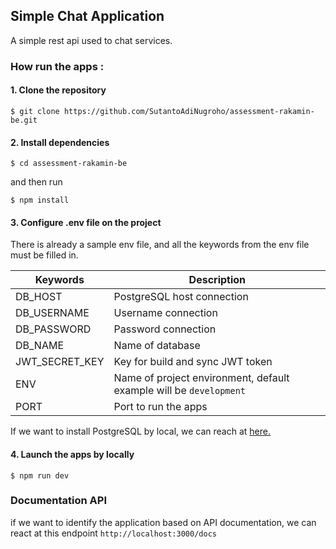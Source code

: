 ## Simple Chat Application

A simple rest api used to chat services.

### How run the apps :

#### 1. Clone the repository
```
$ git clone https://github.com/SutantoAdiNugroho/assessment-rakamin-be.git
```
#### 2. Install dependencies
```
$ cd assessment-rakamin-be
```
and then run
```
$ npm install
```

#### 3. Configure .env file on the project
There is already a sample env file, and all the keywords from the env file must be filled in.

| Keywords        | Description                      |
| ----------------|----------------------------------|
| DB_HOST         | PostgreSQL host connection       |
| DB_USERNAME     | Username connection              |
| DB_PASSWORD     | Password connection              |
| DB_NAME         | Name of database                 |
| JWT_SECRET_KEY  | Key for build and sync JWT token |
| ENV             | Name of project environment, default example will be `development` |
| PORT            | Port to run the apps             |

If we want to install PostgreSQL by local, we can reach at [here.](https://medium.com/@dan.chiniara/installing-postgresql-for-windows-7ec8145698e3)

#### 4. Launch the apps by locally
```
$ npm run dev
```

### Documentation API
if we want to identify the application based on API documentation, we can react at this endpoint `http://localhost:3000/docs`
